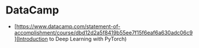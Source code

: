 # DataCamp

* [https://www.datacamp.com/statement-of-accomplishment/course/dbd12d2a5f8419b55ee7f15f6eaf6a630adc06c9](Introduction to Deep Learning with PyTorch)

